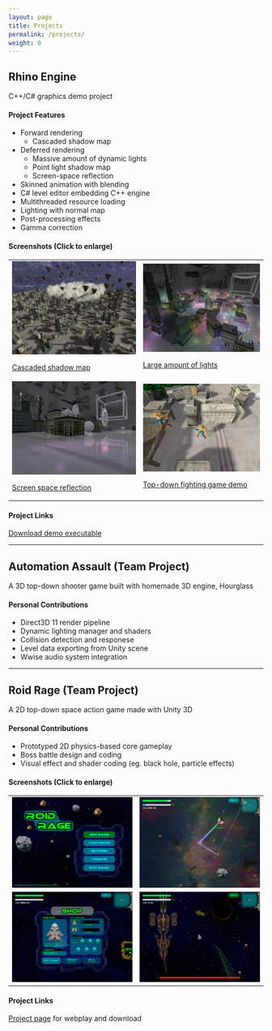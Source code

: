 ```yaml
---
layout: page
title: Projects
permalink: /projects/
weight: 0
---
```


## Rhino Engine
C++/C# graphics demo project

#### Project Features
* Forward rendering
  * Cascaded shadow map
* Deferred rendering
  * Massive amount of dynamic lights
  * Point light shadow map
  * Screen-space reflection
* Skinned animation with blending
* C# level editor embedding C++ engine
* Multithreaded resource loading
* Lighting with normal map
* Post-processing effects
* Gamma correction

#### Screenshots (Click to enlarge)

<table>
  <tbody>
    <tr>
      <td>
        <a href="/img/GraphicsProject0.png">
          <img src="/img/GraphicsProject0.png" alt="Cascaded shadow map" />
          <p>Cascaded shadow map</p>
        </a>
      </td>
      <td>
        <a href="/img/GraphicsProject1.png">
          <img src="/img/GraphicsProject1.png" alt="Large amount of lights" />
          <p>Large amount of lights</p>
        </a>
      </td>
    </tr>
    <tr>
      <td>
        <a href="/img/GraphicsProject2.png">
          <img src="/img/GraphicsProject2.png" alt="Screen space reflection" />
          <p>Screen space reflection</p>
        </a>
      </td>
      <td>
        <a href="/img/GraphicsProject3.png">
          <img src="/img/GraphicsProject3.png" alt="Top-down fighting game demo" />
          <p>Top-down fighting game demo</p>
        </a>
      </td>
    </tr>
  </tbody>
</table>

#### Project Links
[Download demo executable](https://github.com/aosyang/FSGraphicsProject_Binary/releases/download/v0.1.1-alpha/GraphicsEngine_Demos.zip)

---

## Automation Assault (Team Project)
A 3D top-down shooter game built with homemade 3D engine, Hourglass

#### Personal Contributions
* Direct3D 11 render pipeline
* Dynamic lighting manager and shaders
* Collision detection and responese
* Level data exporting from Unity scene
* Wwise audio system integration

---

## Roid Rage (Team Project)
A 2D top-down space action game made with Unity 3D

#### Personal Contributions
* Prototyped 2D physics-based core gameplay
* Boss battle design and coding
* Visual effect and shader coding (eg. black hole, particle effects)

#### Screenshots (Click to enlarge)
<table>
  <tbody>
    <tr>
      <td>
        <a href="/img/RoidRage0.png">
          <img src="/img/RoidRage0.png" />
        </a>
      </td>
      <td>
        <a href="/img/RoidRage1.png">
          <img src="/img/RoidRage1.png" />
        </a>
      </td>
    </tr>
    <tr>
      <td>
        <a href="/img/RoidRage2.png">
          <img src="/img/RoidRage2.png" />
        </a>
      </td>
      <td>
        <a href="/img/RoidRage3.png">
          <img src="/img/RoidRage3.png" />
        </a>
      </td>
    </tr>
  </tbody>
</table>

#### Project Links
[Project page](https://aosyang.itch.io/roid-rage) for webplay and download
